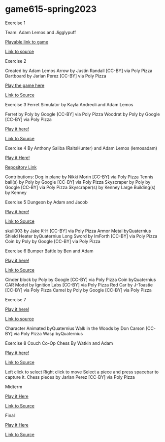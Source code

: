 # game615-spring2023
 
Exercise 1

Team: Adam Lemos and Jigglypuff

[Playable link to game](https://lemosadam.github.io/game615-spring2023/exercises/exercise01/play/)

[Link to source](http://www.github.com/jigglypuff/game615-spring2023)

Exercise 2

Created by Adam Lemos
Arrow by Justin Randall [CC-BY] via Poly Pizza
Dartboard by Jarlan Perez [CC-BY] via Poly Pizza

[Play the game here](https://lemosadam.github.io/game615-spring2023/exercises/exercise02/play/index)

[Link to Source](https://github.com/lemosadam/game615-spring2023/tree/main/exercises/exercise02)

Exercise 3
Ferret Simulator by Kayla Andreoli and Adam Lemos

Ferret by Poly by Google [CC-BY] via Poly Pizza
Woodrat by Poly by Google [CC-BY] via Poly Pizza

[Play it here!](https://starishsky.github.io/game615-spring2023-03/exercise03/play/)

[Link to Source](https://github.com/starishsky/game615-spring2023-03)

Exercise 4
By Anthony Saliba (RaltsHunter) and Adam Lemos (lemosadam)
 
[Play it Here!](https://raltshunter.github.io/game615-spring2023-04/exercise04/play/)

[Repository Link](https://github.com/RaltsHunter/game615-spring2023-04)

Contributions:
Dog in plane by Nikki Morin [CC-BY] via Poly Pizza
Tennis ball(s) by Poly by Google [CC-BY] via Poly Pizza
Skyscraper by Poly by Google [CC-BY] via Poly Pizza
Skyscraper(s) by Kenney
Large Building(s) by Kenney

Exercise 5
Dungeon by Adam and Jacob

[Play it here!](https://lemosadam.github.io/game615-spring2023-05/exercise05/play/)

[Link to Source](https://github.com/lemosadam/game615-spring2023-05)

skull003 by Jake K-H [CC-BY] via Poly Pizza
Armor Metal byQuaternius
Shield Heater byQuaternius
Long Sword by ImForth [CC-BY] via Poly Pizza
Coin by Poly by Google [CC-BY] via Poly Pizza

Exercise 6
Bumper Battle by Ben and Adam

[Play it here!](https://lemosadam.github.io/game615-spring2023-06/exercise06/play/)

[Link to Source](https://github.com/lemosadam/game615-spring2023-06)

Cinder block by Poly by Google [CC-BY] via Poly Pizza
Coin byQuaternius
CAR Model by Ignition Labs [CC-BY] via Poly Pizza
Red Car by J-Toastie [CC-BY] via Poly Pizza
Camel by Poly by Google [CC-BY] via Poly Pizza

Exercise 7

[Play it here!](https://marcinek.tech/game615-spring2023-07/play/)

[Link to source](https://github.com/kristenmarcinek/game615-spring2023-07)

Character Animated byQuaternius
Walk in the Woods by Don Carson [CC-BY] via Poly Pizza
Wasp byQuaternius

Exercise 8
Couch Co-Op Chess
By Watkin and Adam

[Play it here!](https://watkinhj.github.io/game615-spring2023-08/exercise08/play/)

[Link to Source](https://github.com/Watkinhj/game615-spring2023-08)

Left click to select
Right click to move
Select a piece and press spacebar to capture it.
Chess pieces by Jarlan Perez [CC-BY] via Poly Pizza

Midterm

[Play it Here](https://lemosadam.github.io/game615-spring2023-midterm/midterm/play/)

[Link to Source](https://github.com/lemosadam/game615-spring2023-midterm)

Final

[Play it Here](https://marcinek.tech/game615-spring2023-final/final/play)

[Link to Source](https://github.com/kristenmarcinek/game615-spring2023-final)
